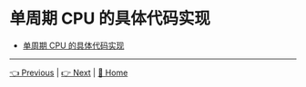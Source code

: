 # 单周期 CPU 的具体代码实现

- [单周期 CPU 的具体代码实现](#%e5%8d%95%e5%91%a8%e6%9c%9f-cpu-%e7%9a%84%e5%85%b7%e4%bd%93%e4%bb%a3%e7%a0%81%e5%ae%9e%e7%8e%b0)

---

[👈 Previous](./2-2_Design.md) | [👉 Next](./2-4_Testbench) | [🚩 Home](../README.md)